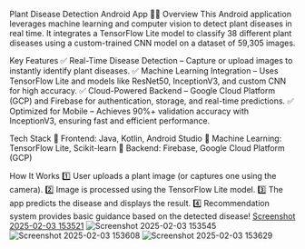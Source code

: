 Plant Disease Detection Android App 🌱📱
Overview
This Android application leverages machine learning and computer vision to detect plant diseases in real time. It integrates a TensorFlow Lite model to classify 38 different plant diseases using a custom-trained CNN model on a dataset of 59,305 images.

Key Features
✅ Real-Time Disease Detection – Capture or upload images to instantly identify plant diseases.
✅ Machine Learning Integration – Uses TensorFlow Lite and models like ResNet50, InceptionV3, and custom CNN for high accuracy.
✅ Cloud-Powered Backend – Google Cloud Platform (GCP) and Firebase for authentication, storage, and real-time predictions.
✅ Optimized for Mobile – Achieves 90%+ validation accuracy with InceptionV3, ensuring fast and efficient performance.

Tech Stack
🔹 Frontend: Java, Kotlin, Android Studio
🔹 Machine Learning: TensorFlow Lite, Scikit-learn
🔹 Backend: Firebase, Google Cloud Platform (GCP)

How It Works
1️⃣ User uploads a plant image (or captures one using the camera).
2️⃣ Image is processed using the TensorFlow Lite model.
3️⃣ The app predicts the disease and displays the result.
4️⃣ Recommendation system provides basic guidance based on the detected disease!
[Screenshot 2025-02-03 153521](https://github.com/user-attachments/assets/1bbffa8a-6321-4a8f-ae07-b267e9775a9c)
![Screenshot 2025-02-03 153545](https://github.com/user-attachments/assets/b4419acd-5290-4968-a4d4-ec685a64e6ed)
![Screenshot 2025-02-03 153608](https://github.com/user-attachments/assets/b4b8e976-6385-4f3d-9e37-4e9ac57c2962)
![Screenshot 2025-02-03 153629](https://github.com/user-attachments/assets/260b3a2b-65b2-4edf-9630-139b40f2ff04)
